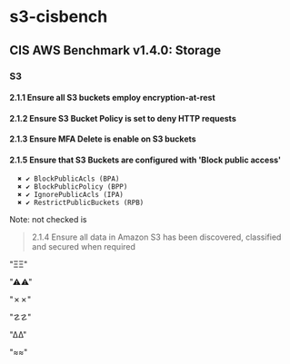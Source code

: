 # s3-cisbench

## CIS AWS Benchmark v1.4.0: Storage

### S3

#### 2.1.1 Ensure all S3 buckets employ encryption-at-rest

#### 2.1.2 Ensure S3 Bucket Policy is set to deny HTTP requests

#### 2.1.3 Ensure MFA Delete is enable on S3 buckets

#### 2.1.5 Ensure that S3 Buckets are configured with 'Block public access'

      ✖ ✔ BlockPublicAcls (BPA)
      ✖ ✔ BlockPublicPolicy (BPP)
      ✖ ✔ IgnorePublicAcls (IPA)
      ✖ ✔ RestrictPublicBuckets (RPB)

Note: not checked is
> 2.1.4 Ensure all data in Amazon S3 has been discovered,
> classified and secured when required

"ΞΞ"

"⚠⚠"

"✗✗"

"☡☡"

"∆∆"

"≈≈"
